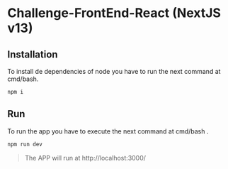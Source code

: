 # Challenge-FrontEnd-React (NextJS v13)

## Installation

To install de dependencies of node you have to run the next command at cmd/bash.

```cmd
npm i
```

## Run

To run the app you have to execute the next command at cmd/bash .

```cmd
npm run dev
```

> The APP will run at http://localhost:3000/
